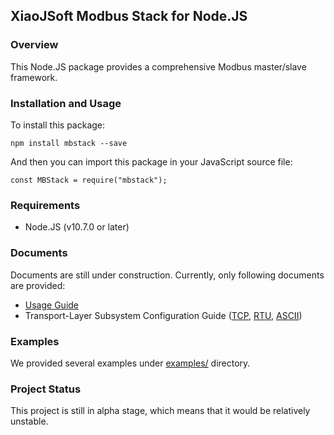 ﻿## XiaoJSoft Modbus Stack for Node.JS

### Overview

This Node.JS package provides a comprehensive Modbus master/slave framework.

### Installation and Usage

To install this package:

```
npm install mbstack --save
```

And then you can import this package in your JavaScript source file:

```
const MBStack = require("mbstack");
```

### Requirements

 - Node.JS (v10.7.0 or later)

### Documents

Documents are still under construction. Currently, only following documents are provided:

 - [Usage Guide](https://github.com/TaikiAkita/mbstack-nodejs/blob/master/docs/usage.md)
 - Transport-Layer Subsystem Configuration Guide ([TCP](https://github.com/TaikiAkita/mbstack-nodejs/blob/master/docs/transport-layer/tcp-configguide.md), [RTU](https://github.com/TaikiAkita/mbstack-nodejs/blob/master/docs/transport-layer/rtu-configguide.md), [ASCII](https://github.com/TaikiAkita/mbstack-nodejs/blob/master/docs/transport-layer/ascii-configguide.md))

### Examples

We provided several examples under [examples/](https://github.com/TaikiAkita/mbstack-nodejs/tree/master/examples) directory.

### Project Status

This project is still in alpha stage, which means that it would be relatively unstable.

